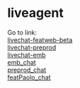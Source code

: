 # liveagent

Go to link: <br>
<a href="https://georgal.github.io/liveagent/livechat-featweb-beta.html">livechat-featweb-beta</a> <br>
<a href="https://georgal.github.io/liveagent/livechat-preprod.html">livechat-preprod</a> <br>
<a href="https://georgal.github.io/liveagent/livechat-emb.html">livechat-emb</a> <br>
<a href="https://georgal.github.io/liveagent/emb_chatbot.html">emb_chat</a> <br>
<a href="https://georgal.github.io/liveagent/preprod_emb.html">preprod_chat</a> <br>
<a href="https://georgal.github.io/liveagent/featPaolo_emb.html">featPaolo_chat</a>

